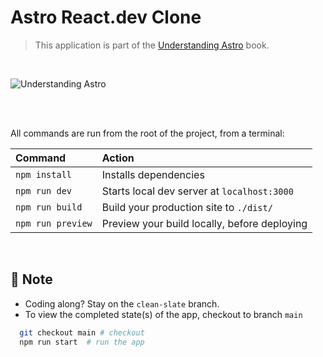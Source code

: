 # Astro React.dev Clone

> This application is part of the [Understanding Astro](https://github.com/understanding-astro/understanding-astro-book) book.

<br />

![Understanding Astro](https://i.imgur.com/f9hzdCB.png)

<br />
<br />

All commands are run from the root of the project, from a terminal:

| Command           | Action                                       |
| :---------------- | :------------------------------------------- |
| `npm install`     | Installs dependencies                        |
| `npm run dev`     | Starts local dev server at `localhost:3000`  |
| `npm run build`   | Build your production site to `./dist/`      |
| `npm run preview` | Preview your build locally, before deploying |

<br />

## 👀 Note

- Coding along? Stay on the `clean-slate` branch.
- To view the completed state(s) of the app, checkout to branch `main`

```bash
  git checkout main # checkout
  npm run start  # run the app
```
